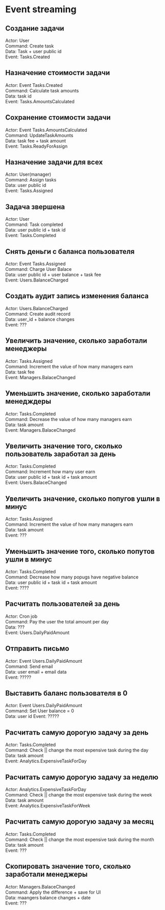 # Event streaming

## Создание задачи

Actor: User  
Command: Create task  
Data: Task + user public id  
Event: Tasks.Created  

## Назначение стоимости задачи

Actor: Event Tasks.Created  
Command: Calculate task amounts  
Data: task id  
Event: Tasks.AmountsCalculated  

## Сохранение стоимости задачи

Actor: Event Tasks.AmountsCalculated  
Command: UpdateTaskAmounts  
Data: task fee + task amount  
Event: Tasks.ReadyForAssign  

## Назначение задачи для всех

Actor: User(manager)  
Command: Assign tasks  
Data: user public id  
Event: Tasks.Assigned  

## Задача звершена

Actor: User  
Command: Task completed  
Data: user public id + task id  
Event: Tasks.Completed  

## Снять деньги с баланса пользователя

Actor: Event Tasks.Assigned  
Command: Charge User Balace  
Data: user public id + user balance + task fee  
Event: Users.BalanceCharged  

## Создать аудит запись изменения баланса

Actor: Users.BalanceCharged  
Command: Create audit record  
Data: user_id + balance changes  
Event: ???  

## Увеличить значение, сколько заработали менеджеры

Actor: Tasks.Assigned  
Command: Increment the value of how many managers earn  
Data: task fee  
Event: Managers.BalaceChanged  

## Уменьшить значение, сколько заработали менедждеры

Actor: Tasks.Completed  
Command: Decrease the value of how many managers earn  
Data: task amount  
Event: Managers.BalaceChanged

## Увеличить значение того, сколько пользователь заработал за день

Actor: Tasks.Completed  
Command: Increment how many user earn  
Data: user public id + task id + task amount  
Event: Users.BalaceChanged

## Увеличить значение, сколько попугов ушли в минус

Actor: Tasks.Assigned  
Command: Increment the value of how many managers earn  
Data: task amount  
Event: ???

## Уменьшить значение того, сколько попутов ушли в минус

Actor: Tasks.Completed  
Command: Decrease how many popugs have negative balance  
Data: user public id + task id + task amount  
Event: ????  

## Расчитать пользователей за день

Actor: Cron job  
Command: Pay the user the total amount per day  
Data: ???  
Event: Users.DailyPaidAmount  

## Отправить письмо

Actor: Event Users.DailyPaidAmount  
Command: Send email  
Data: user email + email data  
Event: ?????  

## Выставить баланс пользователя в 0

Actor: Event Users.DailyPaidAmount  
Command: Set User balance = 0  
Data: user id
Event: ?????  

## Расчитать самую дорогую задачу за день

Actor: Tasks.Completed  
Command: Check || change the most expensive task during the day  
Data: task amount  
Event: Analytics.ExpensiveTaskForDay

## Расчитать самую дорогую задачу за неделю

Actor: Analytics.ExpensiveTaskForDay  
Command: Check || change the most expensive task during the week  
Data: task amount  
Event: Analytics.ExpensiveTaskForWeek  

## Расчитать самую дорогую задачу за месяц

Actor: Tasks.Completed  
Command: Check || change the most expensive task during the month  
Data: task amount  
Event: ???  

## Скопировать значение того, сколько заработали менеджеры

Actor: Managers.BalaceChanged  
Command: Apply the difference + save for UI  
Data: maangers balance changes + date  
Event: ???  
